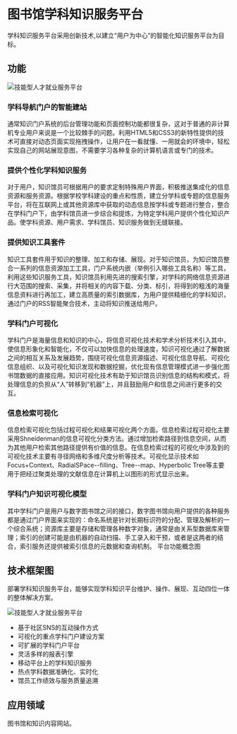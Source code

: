 # 图书馆学科知识服务平台

学科知识服务平台采用创新技术,以建立“用户为中心”的智能化知识服务平台为目标。

## 功能

![技能型人才就业服务平台](http://static1.asmatrix.com/ImageLib/11-产品截图/学科服务门户/skp-功能-image016.jpg)

### 学科导航门户的智能建站

通常知识门户系统的后台管理功能和页面控制功能都很复杂，这对于普通的非计算机专业用户来说是一个比较棘手的问题。利用HTML5和CSS3的新特性提供的技术可直接对动态页面实现拖拽操作，让用户在一看就懂、一用就会的环境中，轻松实现自己的网站展现意图，不需要学习各种复杂的计算机语言或专门的技术。

### 提供个性化学科知识服务

对于用户，知识馆员可根据用户的要求定制特殊用户界面，积极推送集成化的信息资源和服务资源。根据学校学科建设的重点和性质，建立分学科或专题的信息服务平台，将在互联网上或其他资源库中获取的动态信息按学科或专题进行整合，整合在学科门户下，由学科馆员进一步综合和提炼，为特定学科用户提供个性化知识产品。使学科资源、用户需求、学科馆员、知识服务做到无缝联接。

### 提供知识工具套件

知识工具套件用于知识的整理、加工和存储、展现。对于知识馆员，为知识馆员整合一系列的信息资源加工工具，门户系统内嵌（举例引入哪些工具名称）等工具，利用这些知识服务工具，知识馆员利用先进的搜索引擎，对学科的网络信息资源进行大范围的搜索、采集，并将相关的内容下载、分类、标引，将得到的粗浅的海量信息资料进行再加工，建立高质量的索引数据库，为用户提供精细化的学科知识，通过门户的RSS智能聚合技术，主动将知识推送给用户。

### 学科门户可视化

学科门户是海量信息和知识的中心，将信息可视化技术和学术分析技术引入其中，使信息形象化和智能化，不仅可以加快信息的处理速度，知识可视化通过了解数据之间的相互关系及发展趋势，围绕可视化信息资源描述、可视化信息导航、可视化信息组织、以及可视化知识发现和数据挖掘，优化现有信息管理模式进一步强化图书馆数据的直接应用。知识可视化技术有助于知识馆员识别信息的结构和模式，将处理信息的负担从“人”转移到“机器”上，并且鼓励用户和信息之间进行更多的交互。

### 信息检索可视化

信息检索可视化包括过程可视化和结果可视化两个方面。信息检索过程可视化主要采用Shneidenman的信息可视化分类方法。通过增加检索路径到信息空间，从而为其他用户检索其他路径提供有价值的信息。在信息检索过程的可视化中涉及到的可视化技术主要有寻径网络和多维尺度分析等技术。可视化显示技术如Focus+Context、RadialSPace--filling、Tree--map、Hyperbolic Tree等主要用于把经过聚类处理的文献信息在计算机上以图形的形式显示出来。

### 学科门户知识可视化模型
 
其中学科门户是用户与数字图书馆之问的接口，数字图书馆向用户提供的各种服务都是通过门户界面来实现的：命名系统是针对长期标识符的分配、管理及解析的一个综合系统；资源库主要是存储和管理各种数字对象，通常是由关系型数据库来管理；索引的创建可能是由机器的自动扫描、手工录入和干预，或者是这两者的结合，索引服务还提供被索引信息的元数据和查询机制。
平台功能概念图

## 技术框架图

部署学科知识服务平台，能够实现学科知识平台维护、操作、展现、互动四位一体的整体解决方案。

![技能型人才就业服务平台](http://static1.asmatrix.com/ImageLib/11-产品截图/学科服务门户/skp-技术-image018.jpg)

- 基于社区SNS的互动操作方式
- 可视化的重点学科门户建设方案
- 可扩展的学科门户平台
- 灵活多样的报表引擎
- 移动平台上的学科知识服务
- 热点学科数据准确化、实时化
- 馆员工作绩效与服务质量追溯

## 应用领域

图书馆和知识内容网站。
